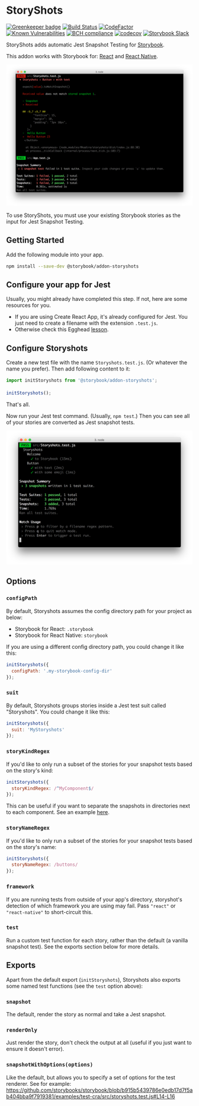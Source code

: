 # StoryShots
[![Greenkeeper badge](https://badges.greenkeeper.io/storybooks/storybook.svg)](https://greenkeeper.io/)
[![Build Status](https://travis-ci.org/storybooks/storybook.svg?branch=master)](https://travis-ci.org/storybooks/storybook)
[![CodeFactor](https://www.codefactor.io/repository/github/storybooks/storybook/badge)](https://www.codefactor.io/repository/github/storybooks/storybook)
[![Known Vulnerabilities](https://snyk.io/test/github/storybooks/storybook/8f36abfd6697e58cd76df3526b52e4b9dc894847/badge.svg)](https://snyk.io/test/github/storybooks/storybook/8f36abfd6697e58cd76df3526b52e4b9dc894847)
[![BCH compliance](https://bettercodehub.com/edge/badge/storybooks/storybook)](https://bettercodehub.com/results/storybooks/storybook) [![codecov](https://codecov.io/gh/storybooks/storybook/branch/master/graph/badge.svg)](https://codecov.io/gh/storybooks/storybook)
[![Storybook Slack](https://storybooks-slackin.herokuapp.com/badge.svg)](https://storybooks-slackin.herokuapp.com/)

StoryShots adds automatic Jest Snapshot Testing for [Storybook](https://storybooks.js.org/).

This addon works with Storybook for:
[React](https://github.com/storybooks/storybook/tree/master/app/react) and
[React Native](https://github.com/storybooks/storybook/tree/master/app/react-native).

![StoryShots In Action](docs/storyshots-fail.png)

To use StoryShots, you must use your existing Storybook stories as the input for Jest Snapshot Testing.

## Getting Started

Add the following module into your app.

```sh
npm install --save-dev @storybook/addon-storyshots
```

## Configure your app for Jest

Usually, you might already have completed this step. If not, here are some resources for you.

* If you are using Create React App, it's already configured for Jest. You just need to create a filename with the extension `.test.js`.
* Otherwise check this Egghead [lesson](https://egghead.io/lessons/javascript-test-javascript-with-jest).

## Configure Storyshots

Create a new test file with the name `Storyshots.test.js`. (Or whatever the name you prefer).
Then add following content to it:

```js
import initStoryshots from '@storybook/addon-storyshots';

initStoryshots();
```

That's all.

Now run your Jest test command. (Usually, `npm test`.) Then you can see all of your stories are converted as Jest snapshot tests.

![Screenshot](docs/storyshots.png)

## Options

### `configPath`

By default, Storyshots assumes the config directory path for your project as below:

* Storybook for React: `.storybook`
* Storybook for React Native: `storybook`

If you are using a different config directory path, you could change it like this:

```js
initStoryshots({
  configPath: '.my-storybook-config-dir'
});
```

### `suit`

By default, Storyshots groups stories inside a Jest test suit called "Storyshots". You could change it like this:

```js
initStoryshots({
  suit: 'MyStoryshots'
});
```

### `storyKindRegex`

If you'd like to only run a subset of the stories for your snapshot tests based on the story's kind:

```js
initStoryshots({
  storyKindRegex: /^MyComponent$/
});
```

This can be useful if you want to separate the snapshots in directories next to each component. See an example [here](https://github.com/storybooks/storybook/issues/892).

### `storyNameRegex`

If you'd like to only run a subset of the stories for your snapshot tests based on the story's name:

```js
initStoryshots({
  storyNameRegex: /buttons/
});
```

### `framework`

If you are running tests from outside of your app's directory, storyshot's detection of which framework you are using may fail. Pass `"react"` or `"react-native"` to short-circuit this.

### `test`

Run a custom test function for each story, rather than the default (a vanilla snapshot test). See the exports section below for more details.

## Exports

Apart from the default export (`initStoryshots`), Storyshots also exports some named test functions (see the `test` option above):

### `snapshot`

The default, render the story as normal and take a Jest snapshot.

### `renderOnly`

Just render the story, don't check the output at all (useful if you just want to ensure it doesn't error).


### `snapshotWithOptions(options)`

Like the default, but allows you to specify a set of options for the test renderer. See for example: https://github.com/storybooks/storybook/blob/b915b5439786e0edb17d7f5ab404bba9f7919381/examples/test-cra/src/storyshots.test.js#L14-L16
